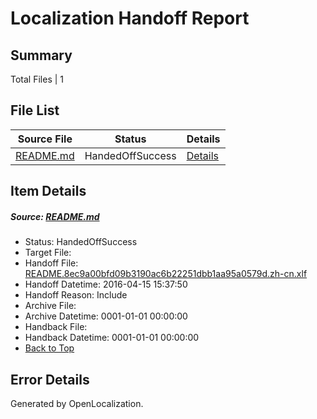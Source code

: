 # <a name='report-top'></a> Localization Handoff Report

## Summary
 Total Files | 1

## File List
 Source File | Status | Details 
 ----------- | ------ | ------- 
 [README.md](https://github.com/OpenLocalizationTest/oltest/blob/bd9afd8987cdd4646c44ecb2c72bf11f450b4462/README.md) | HandedOffSuccess | [Details](#042136a12c4f55f995245b6d63706788e4f3d8af26)

## Item Details
##### <a name='042136a12c4f55f995245b6d63706788e4f3d8af26'></a> Source: [README.md](https://github.com/OpenLocalizationTest/oltest/blob/bd9afd8987cdd4646c44ecb2c72bf11f450b4462/README.md)
* Status: HandedOffSuccess
* Target File: 
* Handoff File: [README.8ec9a00bfd09b3190ac6b22251dbb1aa95a0579d.zh-cn.xlf](https://github.com/OpenLocalizationTestOrg/olhandoff/blob/86a9a13c17c263374d663737c2bd34535525de4c/ol-handoff/OpenLocalizationTestOrg/oltest.zh-cn/master/README.8ec9a00bfd09b3190ac6b22251dbb1aa95a0579d.zh-cn.xlf)
* Handoff Datetime: 2016-04-15 15:37:50
* Handoff Reason: Include
* Archive File: 
* Archive Datetime: 0001-01-01 00:00:00
* Handback File: 
* Handback Datetime: 0001-01-01 00:00:00
* [Back to Top](#report-top)


## Error Details

Generated by OpenLocalization.
